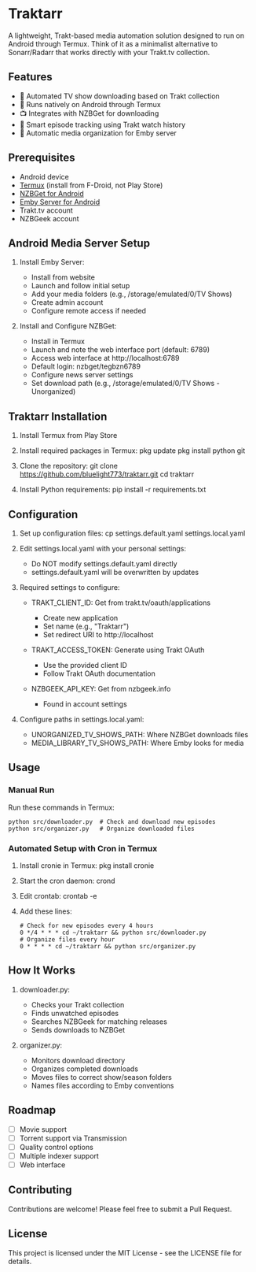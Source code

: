# Traktarr

A lightweight, Trakt-based media automation solution designed to run on Android through Termux. Think of it as a minimalist alternative to Sonarr/Radarr that works directly with your Trakt.tv collection.

## Features

- 🤖 Automated TV show downloading based on Trakt collection
- 📱 Runs natively on Android through Termux
- 📺 Integrates with NZBGet for downloading
- 🎯 Smart episode tracking using Trakt watch history
- 📂 Automatic media organization for Emby server

## Prerequisites

- Android device
- [Termux](https://f-droid.org/packages/com.termux/) (install from F-Droid, not Play Store)
- [NZBGet for Android](https://play.google.com/store/apps/details?id=com.greatlancergames.nzbget)
- [Emby Server for Android](https://play.google.com/store/apps/details?id=mediabrowser.server.android)
- Trakt.tv account
- NZBGeek account

## Android Media Server Setup

1. Install Emby Server:
   - Install from website
   - Launch and follow initial setup
   - Add your media folders (e.g., /storage/emulated/0/TV Shows)
   - Create admin account
   - Configure remote access if needed

2. Install and Configure NZBGet:
   - Install in Termux
   - Launch and note the web interface port (default: 6789)
   - Access web interface at http://localhost:6789
   - Default login: nzbget/tegbzn6789
   - Configure news server settings
   - Set download path (e.g., /storage/emulated/0/TV Shows - Unorganized)

## Traktarr Installation

1. Install Termux from Play Store

2. Install required packages in Termux:
    pkg update
    pkg install python git

3. Clone the repository:
    git clone https://github.com/bluelight773/traktarr.git
    cd traktarr

4. Install Python requirements:
    pip install -r requirements.txt

## Configuration

1. Set up configuration files:
    cp settings.default.yaml settings.local.yaml

2. Edit settings.local.yaml with your personal settings:
   - Do NOT modify settings.default.yaml directly
   - settings.default.yaml will be overwritten by updates

3. Required settings to configure:

   - TRAKT_CLIENT_ID: Get from trakt.tv/oauth/applications
     - Create new application
     - Set name (e.g., "Traktarr")
     - Set redirect URI to http://localhost
     
   - TRAKT_ACCESS_TOKEN: Generate using Trakt OAuth
     - Use the provided client ID
     - Follow Trakt OAuth documentation
     
   - NZBGEEK_API_KEY: Get from nzbgeek.info
     - Found in account settings

4. Configure paths in settings.local.yaml:
   - UNORGANIZED_TV_SHOWS_PATH: Where NZBGet downloads files
   - MEDIA_LIBRARY_TV_SHOWS_PATH: Where Emby looks for media

## Usage

### Manual Run

Run these commands in Termux:

    python src/downloader.py  # Check and download new episodes
    python src/organizer.py   # Organize downloaded files

### Automated Setup with Cron in Termux

1. Install cronie in Termux:
    pkg install cronie

2. Start the cron daemon:
    crond

3. Edit crontab:
    crontab -e

4. Add these lines:
   ```
   # Check for new episodes every 4 hours
   0 */4 * * * cd ~/traktarr && python src/downloader.py
   # Organize files every hour
   0 * * * * cd ~/traktarr && python src/organizer.py
   ```

## How It Works

1. downloader.py:
   - Checks your Trakt collection
   - Finds unwatched episodes
   - Searches NZBGeek for matching releases
   - Sends downloads to NZBGet

2. organizer.py:
   - Monitors download directory
   - Organizes completed downloads
   - Moves files to correct show/season folders
   - Names files according to Emby conventions

## Roadmap

- [ ] Movie support
- [ ] Torrent support via Transmission
- [ ] Quality control options
- [ ] Multiple indexer support
- [ ] Web interface

## Contributing

Contributions are welcome! Please feel free to submit a Pull Request.

## License

This project is licensed under the MIT License - see the LICENSE file for details.
